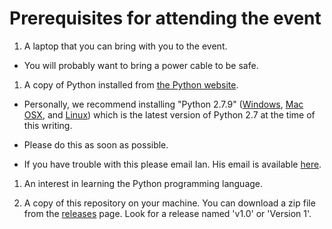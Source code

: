 # Prerequisites for attending the event

1. A laptop that you can bring with you to the event.

  - You will probably want to bring a power cable to be safe.

1. A copy of Python installed from [the Python website][downloads].

  - Personally, we recommend installing "Python 2.7.9" ([Windows][],
   [Mac OSX][], and [Linux][]) which is the latest version of Python 2.7 at
   the time of this writing.

  - Please do this as soon as possible.

  - If you have trouble with this please email Ian. His email is available
   [here][sigmavirus24].

1. An interest in learning the Python programming language.

1. A copy of this repository on your machine. You can download a zip file from
   the [releases][] page. Look for a release named 'v1.0' or 'Version 1'.


[downloads]: https://www.python.org/downloads/
[Windows]: https://www.python.org/downloads/release/python-279/
[Mac OSX]: https://www.python.org/downloads/release/python-279/
[Linux]: https://www.python.org/downloads/release/python-279/
[releases]: https://github.com/MadPUG/Introduction-To-Python/releases
[sigmavirus24]: https://github.com/sigmavirus24
